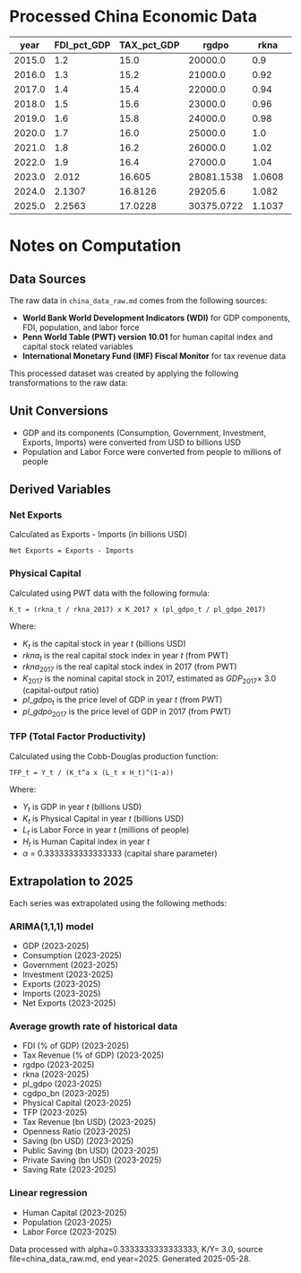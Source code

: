 
# Processed China Economic Data

| year | FDI_pct_GDP | TAX_pct_GDP | rgdpo | rkna | pl_gdpo | hc | GDP_USD_bn | C_USD_bn | G_USD_bn | I_USD_bn | X_USD_bn | M_USD_bn | POP_mn | LF_mn | cgdpo_bn | K_USD_bn | TFP | T_USD_bn | Openness_Ratio | NX_USD_bn | S_USD_bn | S_pub_USD_bn | S_priv_USD_bn | Saving_Rate |
|---|---|---|---|---|---|---|---|---|---|---|---|---|---|---|---|---|---|---|---|---|---|---|---|---|
| 2015.0 | 1.2 | 15.0 | 20000.0 | 0.9 | 0.4 | 2.2 | 11061.55308 | 0.005 | 0.0015 | 0.004 | 0.002 | 0.0015 | 1376.048943 | 774.451 | 10.0 | 32.83 | 23.899982181554115 | 1659.23 | 0.0 | 0.0 | 11061.55 | 1659.23 | 9402.32 | 1.0 |
| 2016.0 | 1.3 | 15.2 | 21000.0 | 0.92 | 0.41 | 2.25 | 11233.27695 | 0.0052 | 0.0016 | 0.0041 | 0.0021 | 0.0016 | 1382.71 | 776.361 | 11.0 | 34.4 | 23.50375258974444 | 1707.46 | 0.0 | 0.0 | 11233.27 | 1707.46 | 9525.81 | 1.0 |
| 2017.0 | 1.4 | 15.4 | 22000.0 | 0.94 | 0.42 | 2.3 | 12310.40937 | 0.0054 | 0.0017 | 0.0042 | 0.0022 | 0.0017 | 1389.618778 | 778.707 | 12.0 | 36.0 | 24.952518547324523 | 1895.8 | 0.0 | 0.0 | 12310.4 | 1895.8 | 10414.6 | 1.0 |
| 2018.0 | 1.5 | 15.6 | 23000.0 | 0.96 | 0.43 | 2.35 | 13894.81755 | 0.0056 | 0.0018 | 0.0043 | 0.0023 | 0.0018 | 1397.715 | 779.77 | 13.0 | 37.64 | 27.33099468948661 | 2167.59 | 0.0 | 0.0 | 13894.81 | 2167.59 | 11727.22 | 1.0 |
| 2019.0 | 1.6 | 15.8 | 24000.0 | 0.98 | 0.44 | 2.4 | 14279.93747 | 0.0058 | 0.0019 | 0.0044 | 0.0024 | 0.0019 | 1402.76 | 774.253 | 14.0 | 39.32 | 27.429050552392578 | 2256.23 | 0.0 | 0.0 | 14279.93 | 2256.23 | 12023.7 | 1.0 |
| 2020.0 | 1.7 | 16.0 | 25000.0 | 1.0 | 0.45 | 2.45 | 14722.7307 | 0.006 | 0.002 | 0.0045 | 0.0025 | 0.002 | 1411.1 | 775.931 | 15.0 | 41.03 | 27.46262913347525 | 2355.64 | 0.0 | 0.0 | 14722.72 | 2355.64 | 12367.08 | 1.0 |
| 2021.0 | 1.8 | 16.2 | 26000.0 | 1.02 | 0.46 | 2.5 | 17734.06265 | 0.0062 | 0.0021 | 0.0046 | 0.0026 | 0.0021 | 1412.36 | 777.61 | 16.0 | 42.78 | 32.141677880901014 | 2872.92 | 0.0 | 0.0 | 17734.05 | 2872.92 | 14861.13 | 1.0 |
| 2022.0 | 1.9 | 16.4 | 27000.0 | 1.04 | 0.47 | 2.55 | 17963.17052 | 0.0064 | 0.0022 | 0.0047 | 0.0027 | 0.0022 | 1425.893465 | 779.29 | 17.0 | 44.57 | 31.650356285575157 | 2945.96 | 0.0 | 0.0 | 17963.16 | 2945.96 | 15017.2 | 1.0 |
| 2023.0 | 2.012 | 16.605 | 28081.1538 | 1.0608 | 0.4804 | 2.6 | 18909.4364 | 0.0066 | 0.0022 | 0.0044 | 0.0028 | 0.0022 | 1430.132 | 778.4541 | 18.1367 | 46.4714 | 33.2995 | 3229.8287 | nan | 0.0 | 19450.8888 | 3229.8287 | 16222.2249 | 1.0 |
| 2024.0 | 2.1307 | 16.8126 | 29205.6 | 1.082 | 0.4911 | 2.65 | 19855.6787 | 0.0068 | 0.0022 | 0.0044 | 0.0029 | 0.0022 | 1436.8779 | 778.7669 | 19.3494 | 48.4539 | 35.0346 | 3541.0507 | nan | 0.0 | 21061.833 | 3541.0507 | 17523.9447 | 1.0 |
| 2025.0 | 2.2563 | 17.0228 | 30375.0722 | 1.1037 | 0.502 | 2.7 | 20801.8975 | 0.007 | 0.0022 | 0.0044 | 0.003 | 0.0022 | 1443.6237 | 779.0797 | 20.6432 | 50.521 | 36.8601 | 3882.2616 | nan | 0.0 | 22806.1973 | 3882.2616 | 18930.1183 | 1.0 |

# Notes on Computation

## Data Sources

The raw data in `china_data_raw.md` comes from the following sources:

- **World Bank World Development Indicators (WDI)** for GDP components, FDI, population, and labor force
- **Penn World Table (PWT) version 10.01** for human capital index and capital stock related variables
- **International Monetary Fund (IMF) Fiscal Monitor** for tax revenue data

This processed dataset was created by applying the following transformations to the raw data:

## Unit Conversions

- GDP and its components (Consumption, Government, Investment, Exports, Imports) were converted from USD to billions USD
- Population and Labor Force were converted from people to millions of people

## Derived Variables

### Net Exports

Calculated as Exports - Imports (in billions USD)

```text
Net Exports = Exports - Imports
```

### Physical Capital

Calculated using PWT data with the following formula:

```text
K_t = (rkna_t / rkna_2017) x K_2017 x (pl_gdpo_t / pl_gdpo_2017)
```

Where:

- $K_t$ is the capital stock in year $t$ (billions USD)
- $rkna_t$ is the real capital stock index in year $t$ (from PWT)
- $rkna_{2017}$ is the real capital stock index in 2017 (from PWT)
- $K_{2017}$ is the nominal capital stock in 2017, estimated as
  $GDP_{2017} \times$ 3.0 (capital-output ratio)
- $pl\_gdpo_t$ is the price level of GDP in year $t$ (from PWT)
- $pl\_gdpo_{2017}$ is the price level of GDP in 2017 (from PWT)

### TFP (Total Factor Productivity)

Calculated using the Cobb-Douglas production function:

```text
TFP_t = Y_t / (K_t^a x (L_t x H_t)^(1-a))
```

Where:

- $Y_t$ is GDP in year $t$ (billions USD)
- $K_t$ is Physical Capital in year $t$ (billions USD)
- $L_t$ is Labor Force in year $t$ (millions of people)
- $H_t$ is Human Capital index in year $t$
- $\alpha$ = 0.3333333333333333 (capital share parameter)

## Extrapolation to 2025

Each series was extrapolated using the following methods:

### ARIMA(1,1,1) model

- GDP (2023-2025)
- Consumption (2023-2025)
- Government (2023-2025)
- Investment (2023-2025)
- Exports (2023-2025)
- Imports (2023-2025)
- Net Exports (2023-2025)

### Average growth rate of historical data

- FDI (% of GDP) (2023-2025)
- Tax Revenue (% of GDP) (2023-2025)
- rgdpo (2023-2025)
- rkna (2023-2025)
- pl_gdpo (2023-2025)
- cgdpo_bn (2023-2025)
- Physical Capital (2023-2025)
- TFP (2023-2025)
- Tax Revenue (bn USD) (2023-2025)
- Openness Ratio (2023-2025)
- Saving (bn USD) (2023-2025)
- Public Saving (bn USD) (2023-2025)
- Private Saving (bn USD) (2023-2025)
- Saving Rate (2023-2025)

### Linear regression

- Human Capital (2023-2025)
- Population (2023-2025)
- Labor Force (2023-2025)

Data processed with alpha=0.3333333333333333, K/Y= 3.0, source file=china_data_raw.md,
end year=2025. Generated 2025-05-28.

